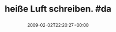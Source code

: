 ---
retweeted: false
source: <a href="http://twitter.com" rel="nofollow">Twitter Web Client</a>
entities:
  hashtags:
  - text: da
    indices:
    - '22'
    - '25'
  symbols: []
  user_mentions: []
  urls: []
display_text_range:
- '0'
- '25'
favorite_count: '0'
id_str: '1171190999'
truncated: false
retweet_count: '0'
id: '1171190999'
created_at: Mon Feb 02 22:20:27 +0000 2009
favorited: false
full_text: 'heiße Luft schreiben. #da'
lang: de
tags:
- da
- pesos/twitter
date: '2009-02-02T22:20:27+00:00'
src: https://twitter.com/bascht/status/1171190999
original_url: https://twitter.com/bascht/status/1171190999
type: twitter_tweet
text: 'heiße Luft schreiben. #da'
title: 'heiße Luft schreiben. #da

  '

---